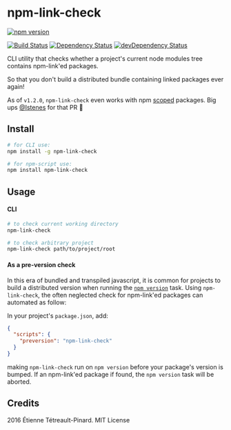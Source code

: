 # npm-link-check

[![npm version](https://badge.fury.io/js/npm-link-check.svg)](https://badge.fury.io/js/npm-link-check)

[![Build Status](https://travis-ci.org/etpinard/npm-link-check.svg?branch=master)](https://travis-ci.org/etpinard/npm-link-check)
[![Dependency Status](https://david-dm.org/etpinard/npm-link-check.svg?style=flat-square)](https://david-dm.org/etpinard/npm-link-check)
[![devDependency Status](https://david-dm.org/etpinard/npm-link-check/dev-status.svg?style=flat-square)](https://david-dm.org/etpinard/npm-link-check#info=devDependencies)

CLI utility that checks whether a project's current node modules tree contains npm-link'ed packages.

So that you don't build a distributed bundle containing linked packages ever again!

As of `v1.2.0`, `npm-link-check` even works with npm [scoped](https://docs.npmjs.com/misc/scope) packages. Big ups [@Istenes](https://github.com/Istenes) for that PR :beers:


## Install

```bash
# for CLI use:
npm install -g npm-link-check

# for npm-script use:
npm install npm-link-check
```

## Usage

#### CLI

```bash
# to check current working directory
npm-link-check

# to check arbitrary project
npm-link-check path/to/project/root
```

#### As a pre-version check

In this era of bundled and transpiled javascript, it is common for projects to
build a distributed version when running the [`npm
version`](https://docs.npmjs.com/cli/version) task. Using `npm-link-check`, the
often neglected check for npm-link'ed packages can automated as follow:

In your project's `package.json`, add:

```json
{
  "scripts": {
    "preversion": "npm-link-check"
  }
}
```

making `npm-link-check` run on `npm version` before your package's version is
bumped. If an npm-link'ed package if found, the `npm version` task will be
aborted.

## Credits

2016 Étienne Tétreault-Pinard. MIT License
